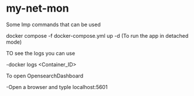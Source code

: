 # my-net-mon
Some Imp commands that can be used

docker compose -f docker-compose.yml up -d (To run the app in detached mode)


TO see the logs you can use 

-docker logs <Container_ID>

To open OpensearchDashboard 

-Open a browser and typle localhost:5601

